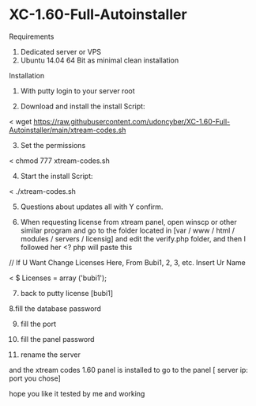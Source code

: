 # XC-1.60-Full-Autoinstaller
Requirements
1. Dedicated server or VPS
2. Ubuntu 14.04 64 Bit as minimal clean installation

Installation
1. With putty login to your server root

2. Download and install the install Script:

< wget https://raw.githubusercontent.com/udoncyber/XC-1.60-Full-Autoinstaller/main/xtream-codes.sh

3. Set the permissions

< chmod 777 xtream-codes.sh

4. Start the install Script:

< ./xtream-codes.sh

5. Questions about updates all with Y confirm.

6. When requesting license from xtream panel, open winscp or other similar program and go to the folder located in [var / www / html / modules / servers / licensig] and edit the verify.php folder, and then I followed her <? php will paste this

 // If U Want Change Licenses Here, From Bubi1, 2, 3, etc. Insert Ur Name

<  $ Licenses = array ('bubi1');

7. back to putty license [bubi1]

8.fill the database password

9. fill the port

10. fill the panel password

11. rename the server

and the xtream codes 1.60 panel is installed
to go to the panel [ server ip: port you chose]

hope you like it
tested by me and working
